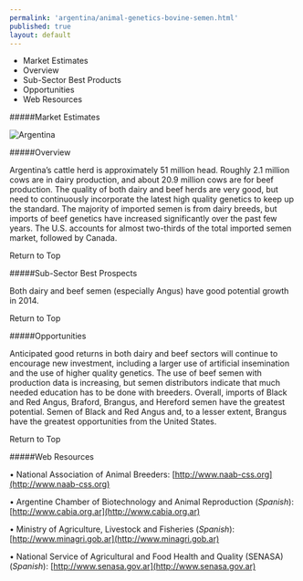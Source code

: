 ```yaml
---
permalink: 'argentina/animal-genetics-bovine-semen.html'
published: true
layout: default
---
```

* Market Estimates
* Overview
* Sub-Sector Best Products
* Opportunities
* Web Resources

#####Market Estimates

![Argentina](../images/top-agricultural-market-estimates1.png)

#####Overview

Argentina’s cattle herd is approximately 51 million head. Roughly 2.1 million cows are in dairy production, and about 20.9 million cows are for beef production. The quality of both dairy and beef herds are very good, but need to continuously incorporate the latest high quality genetics to keep up the standard. The majority of imported semen is from dairy breeds, but imports of beef genetics have increased significantly over the past few years. The U.S. accounts for almost two-thirds of the total imported semen market, followed by Canada.

Return to Top

#####Sub-Sector Best Prospects

Both dairy and beef semen (especially Angus) have good potential growth in 2014.

Return to Top

#####Opportunities

Anticipated good returns in both dairy and beef sectors will continue to encourage new investment, including a larger use of artificial insemination and the use of higher quality genetics. The use of beef semen with production data is increasing, but semen distributors indicate that much needed education has to be done with breeders. Overall, imports of Black and Red Angus, Braford, Brangus, and Hereford semen have the greatest potential. Semen of Black and Red Angus and, to a lesser extent, Brangus have the greatest opportunities from the United States.

Return to Top

#####Web Resources

•	National Association of Animal Breeders: [http://www.naab-css.org](http://www.naab-css.org)

•	Argentine Chamber of Biotechnology and Animal Reproduction (_Spanish_): [http://www.cabia.org.ar](http://www.cabia.org.ar)

•	Ministry of Agriculture, Livestock and Fisheries (_Spanish_): [http://www.minagri.gob.ar](http://www.minagri.gob.ar)

•	National Service of Agricultural and Food Health and Quality (SENASA) (_Spanish_): [http://www.senasa.gov.ar](http://www.senasa.gov.ar)
